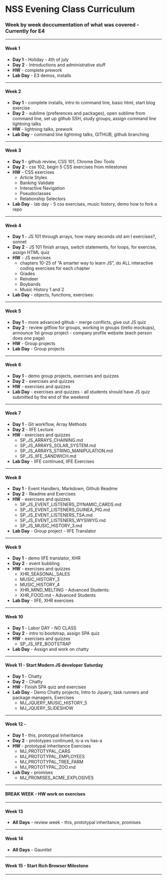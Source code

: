 # NSS Evening Class Curriculum


### Week by week doccumentation of what was covered - Currently for E4


***

#### Week 1
* **Day 1** - Holiday - 4th of july
* **Day 2** - Introductions and administrative stuff
* **HW** - complete prework
* **Lab Day** - E3 demos, installs

***

#### Week 2
* **Day 1** - complete installs, intro to command line, basic html, start blog exercise
* **Day 2** - sublime (preferences and packages), open sublime from command line, set up github SSH, study groups, assign command line lightning talks
* **HW** - lightning talks, prework
* **Lab Day** - command line lightning talks, GITHUB, github branching

***

#### Week 3
* **Day 1** - github review, CSS 101, Chrome Dev Tools
* **Day 2** - css 102, begin 5 CSS exercises from milestones
* **HW** - CSS exercises
	* Article Styles
	* Banking Validate
	* Interactive Navigation
	* Pseudoclasses
	* Relationship Selectors
* **Lab Day** - lab day - 5 css exercises, music history, demo how to fork a repo

***

#### Week 4
* **Day 1** - JS 101 through arrays, how many seconds old am I exercises?, sonnet
* **Day 2** - JS 101 finish arrays, switch statements, for loops, for exercise, assign HTML quiz
* **HW** - JS exercises
	* chapters 10-25 of “A smarter way to learn JS”, do ALL interactive coding exercises for each chapter
	* Grades
	* Reindeer
	* Boybands
	* Music History 1 and 2
* **Lab Day** - objects, functions, exercises:

***

#### Week 5
* **Day 1** - more advanced github - merge conflicts, give out JS quiz
* **Day 2** - review gitflow for groups, working in groups (trello mockups), announce 1st group project  - company profile website (each person does one page)
* **HW** - Group projects
* **Lab Day** - Group projects 

***

#### Week 6
* **Day 1** - demo group projects, exercises and quizzes
* **Day 2** - exercises and quizzes
* **HW** - exercises and quizzes
* **Lab Day** - exercises and quizzes - all students should have JS quiz submitted by the end of the weekend

***

#### Week 7
* **Day 1** - Git workflow, Array Methods
* **Day 2** - IIFE Lecture
* **HW** - exercises and quizzes
	* SP_JS_ARRAYS_CHAINING.md
	* SP_JS_ARRAYS_SOLAR_SYSTEM.md
	* SP_JS_ARRAYS_STRING_MANIPULATION.md
	* SP_JS_IIFE_SANDWICH.md
* **Lab Day** - IIFE continued, IIFE Exercises

***

#### Week 8
* **Day 1** - Event Handlers, Markdown, Github Readme
* **Day 2** - Readme and Exercises
* **HW** - exercises and quizzes
	* SP_JS_EVENT_LISTENERS_DYNAMIC_CARDS.md
	* SP_JS_EVENT_LISTENERS_GUINEA_PIG.md
	* SP_JS_EVENT_LISTENERS_TSA.md
	* SP_JS_EVENT_LISTENERS_WYSIWYG.md
	* SP_JS_MUSIC_HISTORY_3.md
* **Lab Day** - Group project - IIFE Translator

***

#### Week 9
* **Day 1** - demo IIFE translator, XHR
* **Day 2** - event bubbling
* **HW** - exercises and quizzes
	* XHR_SEASONAL_SALES
	* MUSIC_HISTORY_3
	* MUSIC_HISTORY_4
	* XHR_MIND_MELTING - Advanced Students:
	* XHR_FOOD.md - Advanced Students
* **Lab Day** - IIFE, XHR exercises

***

#### Week 10
* **Day 1** - Labor DAY - NO CLASS
* **Day 2** - intro to bootstrap, assign SPA quiz
* **HW** - exercises and quizzes
	* SP_JS_IIFE_BOOTSTRAP
* **Lab Day** - Assign and work on chatty

***

#### Week 11 - Start Modern JS developer Saturday
* **Day 1** - Chatty
* **Day 2** - Chatty
* **HW** - Finish SPA quiz and exercises
* **Lab Day** - Demo Chatty projects, Intro to Jquery, task runners and package managers, Exercises
	* MJ_JQUERY_MUSIC_HISTORY_5
	* MJ_JQUERY_SLIDESHOW

***

#### Week 12 -
* **Day 1** - this, prototypal inheritance
* **Day 2** - prototypes continued, is-a vs has-a
* **HW** - prototypal inheritance Exercises
	* MJ_PROTOTYPAL_CARS
	* MJ_PROTOTYPAL_EMPLOYEES
	* MJ_PROTOTYPAL_TREE_FARM
	* MJ_PROTOTYPAL_ZOO.md
* **Lab Day** - promises
	* MJ_PROMISES_ACME_EXPLOSIVES

***

#### BREAK WEEK - HW work on exercises

***

#### Week 13
* **All Days** - review week - this, prototypal inheritance, promises

***

#### Week 14
* **All Days** - Gauntlet

***

#### Week 15 - Start Rich Browser Milestone

***
